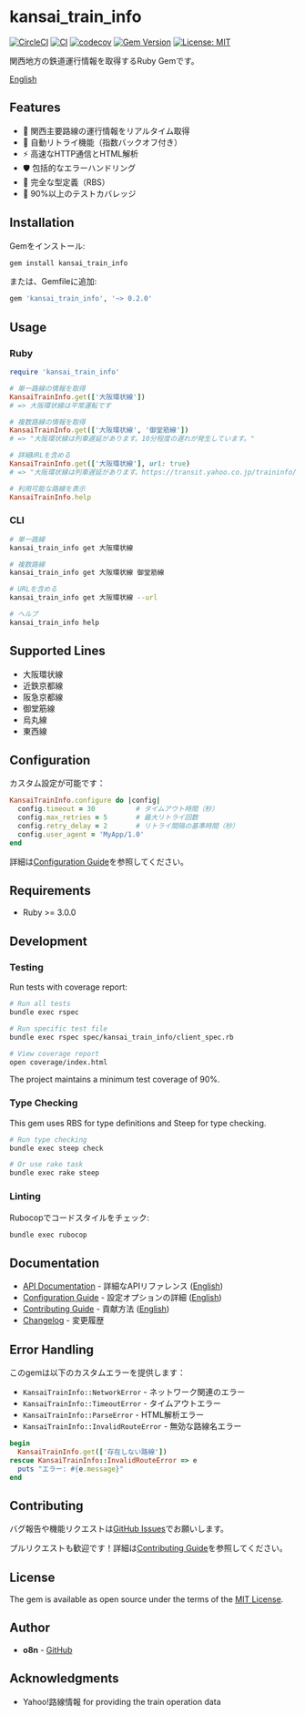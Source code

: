 # kansai_train_info

[![CircleCI](https://dl.circleci.com/status-badge/img/gh/o8n/kansai_train_info/tree/master.svg?style=svg)](https://dl.circleci.com/status-badge/redirect/gh/o8n/kansai_train_info/tree/master)
[![CI](https://github.com/o8n/kansai_train_info/actions/workflows/ci.yml/badge.svg)](https://github.com/o8n/kansai_train_info/actions/workflows/ci.yml)
[![codecov](https://codecov.io/gh/o8n/kansai_train_info/branch/master/graph/badge.svg)](https://codecov.io/gh/o8n/kansai_train_info)
[![Gem Version](https://badge.fury.io/rb/kansai_train_info.svg)](https://badge.fury.io/rb/kansai_train_info)
[![License: MIT](https://img.shields.io/badge/License-MIT-yellow.svg)](https://opensource.org/licenses/MIT)

関西地方の鉄道運行情報を取得するRuby Gemです。

[English](README.en.md)

## Features

- 🚃 関西主要路線の運行情報をリアルタイム取得
- 🔄 自動リトライ機能（指数バックオフ付き）
- ⚡ 高速なHTTP通信とHTML解析
- 🛡️ 包括的なエラーハンドリング
- 📝 完全な型定義（RBS）
- 🎯 90%以上のテストカバレッジ

## Installation

Gemをインストール:

```bash
gem install kansai_train_info
```

または、Gemfileに追加:

```ruby
gem 'kansai_train_info', '~> 0.2.0'
```

## Usage

### Ruby

```ruby
require 'kansai_train_info'

# 単一路線の情報を取得
KansaiTrainInfo.get(['大阪環状線'])
# => 大阪環状線は平常運転です

# 複数路線の情報を取得
KansaiTrainInfo.get(['大阪環状線', '御堂筋線'])
# => "大阪環状線は列車遅延があります。10分程度の遅れが発生しています。"

# 詳細URLを含める
KansaiTrainInfo.get(['大阪環状線'], url: true)
# => "大阪環状線は列車遅延があります。https://transit.yahoo.co.jp/traininfo/detail/263/0/"

# 利用可能な路線を表示
KansaiTrainInfo.help
```

### CLI

```bash
# 単一路線
kansai_train_info get 大阪環状線

# 複数路線
kansai_train_info get 大阪環状線 御堂筋線

# URLを含める
kansai_train_info get 大阪環状線 --url

# ヘルプ
kansai_train_info help
```

## Supported Lines

- 大阪環状線
- 近鉄京都線
- 阪急京都線
- 御堂筋線
- 烏丸線
- 東西線

## Configuration

カスタム設定が可能です：

```ruby
KansaiTrainInfo.configure do |config|
  config.timeout = 30          # タイムアウト時間（秒）
  config.max_retries = 5       # 最大リトライ回数
  config.retry_delay = 2       # リトライ間隔の基準時間（秒）
  config.user_agent = 'MyApp/1.0'
end
```

詳細は[Configuration Guide](docs/CONFIGURATION.md)を参照してください。

## Requirements

- Ruby >= 3.0.0

## Development

### Testing

Run tests with coverage report:

```sh
# Run all tests
bundle exec rspec

# Run specific test file
bundle exec rspec spec/kansai_train_info/client_spec.rb

# View coverage report
open coverage/index.html
```

The project maintains a minimum test coverage of 90%.

### Type Checking

This gem uses RBS for type definitions and Steep for type checking.

```sh
# Run type checking
bundle exec steep check

# Or use rake task
bundle exec rake steep
```


### Linting

Rubocopでコードスタイルをチェック:

```sh
bundle exec rubocop
```

## Documentation

- [API Documentation](docs/API.md) - 詳細なAPIリファレンス ([English](docs/API.en.md))
- [Configuration Guide](docs/CONFIGURATION.md) - 設定オプションの詳細 ([English](docs/CONFIGURATION.en.md))
- [Contributing Guide](CONTRIBUTING.md) - 貢献方法 ([English](CONTRIBUTING.en.md))
- [Changelog](CHANGELOG.md) - 変更履歴

## Error Handling

このgemは以下のカスタムエラーを提供します：

- `KansaiTrainInfo::NetworkError` - ネットワーク関連のエラー
- `KansaiTrainInfo::TimeoutError` - タイムアウトエラー
- `KansaiTrainInfo::ParseError` - HTML解析エラー
- `KansaiTrainInfo::InvalidRouteError` - 無効な路線名エラー

```ruby
begin
  KansaiTrainInfo.get(['存在しない路線'])
rescue KansaiTrainInfo::InvalidRouteError => e
  puts "エラー: #{e.message}"
end
```

## Contributing

バグ報告や機能リクエストは[GitHub Issues](https://github.com/o8n/kansai_train_info/issues)でお願いします。

プルリクエストも歓迎です！詳細は[Contributing Guide](CONTRIBUTING.md)を参照してください。

## License

The gem is available as open source under the terms of the [MIT License](https://opensource.org/licenses/MIT).

## Author

- **o8n** - [GitHub](https://github.com/o8n)

## Acknowledgments

- Yahoo!路線情報 for providing the train operation data
